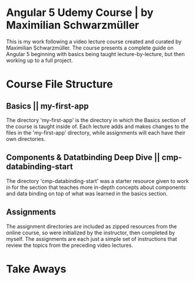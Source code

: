 # Angular 5 Udemy Course | by Maximilian Schwarzmüller

This is my work following a video lecture course created and curated by Maximilian Schwarzmüller. The course presents a complete guide on Angular 5 beginning with basics being taught lecture-by-lecture, but then working up to a full project.

# Course File Structure

## Basics || my-first-app
The directory 'my-first-app' is the directory in which the Basics section of the course is taught inside of. Each lecture adds and makes changes to the files in the 'my-first-app' directory, while assignments will each have their own directories.

## Components & Datatbinding Deep Dive || cmp-databinding-start
The directory 'cmp-databinding-start' was a starter resource given to work in for the section that teaches more in-depth concepts about components and data binding on top of what was learned in the basics section.

## Assignments
The assignment directories are included as zipped resources from the online course, so were initialized by the instructor, then completed by myself. The assignments are each just a simple set of instructions that review the topics from the preceding video lectures.

# Take Aways
